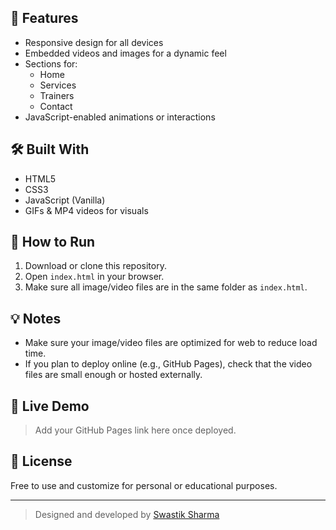 [](rsfitnessrajgangpur.neocities.org)
## 🚀 Features

- Responsive design for all devices
- Embedded videos and images for a dynamic feel
- Sections for:
  - Home
  - Services
  - Trainers
  - Contact
- JavaScript-enabled animations or interactions

## 🛠️ Built With

- HTML5
- CSS3
- JavaScript (Vanilla)
- GIFs & MP4 videos for visuals

## 🔧 How to Run

1. Download or clone this repository.
2. Open `index.html` in your browser.
3. Make sure all image/video files are in the same folder as `index.html`.

## 💡 Notes

- Make sure your image/video files are optimized for web to reduce load time.
- If you plan to deploy online (e.g., GitHub Pages), check that the video files are small enough or hosted externally.

## 📌 Live Demo

> Add your GitHub Pages link here once deployed.

## 📄 License

Free to use and customize for personal or educational purposes.

---

> Designed and developed by [Swastik Sharma](https://github.com/Sswastik60)
